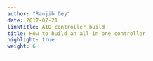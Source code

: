 ```yaml
---
author: "Ranjib Dey"
date: 2017-07-21
linktitle: AIO controller build
title: How to build an all-in-one controller
highlight: true
weight: 6
---
```


